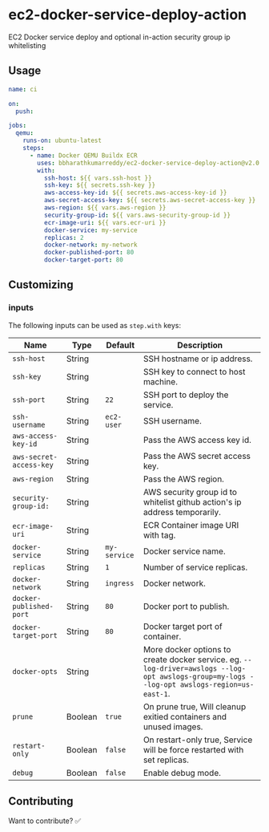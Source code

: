 # ec2-docker-service-deploy-action

EC2 Docker service deploy and optional in-action security group ip whitelisting

## Usage

```yaml
name: ci

on:
  push:

jobs:
  qemu:
    runs-on: ubuntu-latest
    steps:
      - name: Docker QEMU Buildx ECR
        uses: bbharathkumarreddy/ec2-docker-service-deploy-action@v2.0
        with:
          ssh-host: ${{ vars.ssh-host }}
          ssh-key: ${{ secrets.ssh-key }}
          aws-access-key-id: ${{ secrets.aws-access-key-id }}
          aws-secret-access-key: ${{ secrets.aws-secret-access-key }}
          aws-region: ${{ vars.aws-region }}
          security-group-id: ${{ vars.aws-security-group-id }}
          ecr-image-uri: ${{ vars.ecr-uri }}
          docker-service: my-service
          replicas: 2
          docker-network: my-network
          docker-published-port: 80
          docker-target-port: 80
```

## Customizing

### inputs

The following inputs can be used as `step.with` keys:

| Name                    | Type    | Default      | Description                                                                                                                                  |
| ----------------------- | ------- | ------------ | -------------------------------------------------------------------------------------------------------------------------------------------- |
| `ssh-host`              | String  |              | SSH hostname or ip address.                                                                                                                  |
| `ssh-key`               | String  |              | SSH key to connect to host machine.                                                                                                          |
| `ssh-port`              | String  | `22`         | SSH port to deploy the service.                                                                                                              |
| `ssh-username`          | String  | `ec2-user`   | SSH username.                                                                                                                                |
| `aws-access-key-id`     | String  |              | Pass the AWS access key id.                                                                                                                  |
| `aws-secret-access-key` | String  |              | Pass the AWS secret access key.                                                                                                              |
| `aws-region`            | String  |              | Pass the AWS region.                                                                                                                         |
| `security-group-id:`    | String  |              | AWS security group id to whitelist github action's ip address temporarily.                                                                   |
| `ecr-image-uri`         | String  |              | ECR Container image URI with tag.                                                                                                            |
| `docker-service`        | String  | `my-service` | Docker service name.                                                                                                                         |
| `replicas`              | String  | `1`          | Number of service replicas.                                                                                                                  |
| `docker-network`        | String  | `ingress`    | Docker network.                                                                                                                              |
| `docker-published-port` | String  | `80`         | Docker port to publish.                                                                                                                      |
| `docker-target-port`    | String  | `80`         | Docker target port of container.                                                                                                             |
| `docker-opts`           | String  |              | More docker options to create docker service. eg. `--log-driver=awslogs --log-opt awslogs-group=my-logs --log-opt awslogs-region=us-east-1`. |
| `prune`                 | Boolean | `true`       | On prune true, Will cleanup exitied containers and unused images.                                                                            |
| `restart-only`          | Boolean | `false`      | On restart-only true, Service will be force restarted with set replicas.                                                                     |
| `debug`                 | Boolean | `false`      | Enable debug mode.                                                                                                                           |

## Contributing

Want to contribute? ✅
